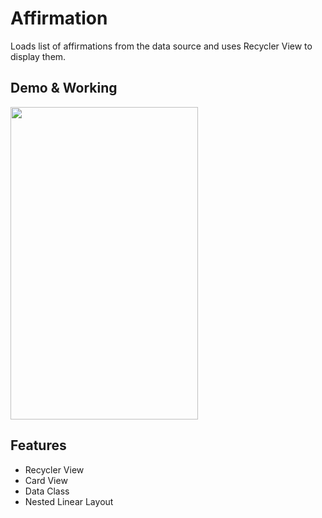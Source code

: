 # Affirmation

Loads list of affirmations from the data source and uses Recycler View to display them.


## Demo & Working

<img src="https://user-images.githubusercontent.com/86758072/126904793-d25791c2-a3a9-4122-8b0d-57b879548223.gif" width="300" height="500">

## Features
- Recycler View
- Card View
- Data Class
- Nested Linear Layout
